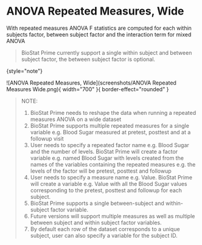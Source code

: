 # ANOVA Repeated Measures, Wide

With repeated measures ANOVA F statistics are computed for each within subjects factor, between subject factor and the interaction term for mixed ANOVA

>BioStat Prime currently support a single within subject and between subject factor, the between subject factor is optional.
>
{style="note"}

![ANOVA Repeated Measures, Wide](screenshots/ANOVA Repeated Measures Wide.png){ width="700" }{ border-effect="rounded" }

>NOTE:
>1. BioStat Prime needs to reshape the data when running a repeated measures ANOVA on a wide dataset
>2. BioStat Prime supports multiple repeated measures for a single variable e.g. Blood Sugar measured at pretest, posttest and at a followup visit
>3. User needs to specify a repeated factor name e.g. Blood Sugar and the number of levels. BioStat Prime will create a factor variable e.g. named Blood Sugar with levels created from the names of the variables containing the repeated measures e.g. the levels of the factor will be pretest, posttest and followup
>4. User needs to specify a measure name e.g. Value. BioStat Prime will create a variable e.g. Value with all the Blood Sugar values corresponding to the pretest, posttest and followup for each subject.
>5. BioStat Prime supports a single between-subject and within-subject factor variable.
>6. Future versions will support multiple measures as well as multiple between subject and within subject factor variables.
>7. By default each row of the dataset corresponds to a unique subject, user can also specify a variable for the subject ID.
